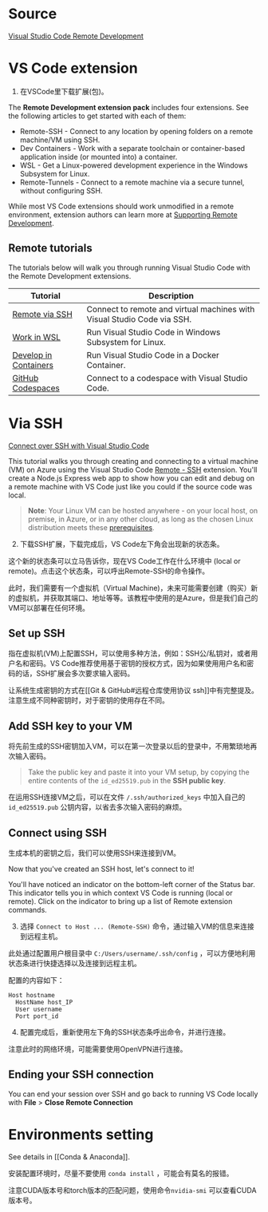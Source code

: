 # Source

[Visual Studio Code Remote Development](https://code.visualstudio.com/docs/remote/remote-overview)

# VS Code extension

1. 在VSCode里下载扩展(包)。

The **Remote Development extension pack** includes four extensions. See the following articles to get started with each of them:

- Remote-SSH - Connect to any location by opening folders on a remote machine/VM using SSH.
- Dev Containers - Work with a separate toolchain or container-based application inside (or mounted into) a container.
- WSL - Get a Linux-powered development experience in the Windows Subsystem for Linux.
- Remote-Tunnels - Connect to a remote machine via a secure tunnel, without configuring SSH.

While most VS Code extensions should work unmodified in a remote environment, extension authors can learn more at [Supporting Remote Development](https://code.visualstudio.com/api/advanced-topics/remote-extensions).

## Remote tutorials

The tutorials below will walk you through running Visual Studio Code with the Remote Development extensions.

| Tutorial | Description |
| ---- | ---- |
| [Remote via SSH](https://code.visualstudio.com/docs/remote/ssh-tutorial) | Connect to remote and virtual machines with Visual Studio Code via SSH. |
| [Work in WSL](https://code.visualstudio.com/docs/remote/wsl-tutorial) | Run Visual Studio Code in Windows Subsystem for Linux. |
| [Develop in Containers](https://code.visualstudio.com/docs/devcontainers/tutorial) | Run Visual Studio Code in a Docker Container. |
| [GitHub Codespaces](https://docs.github.com/github/developing-online-with-codespaces/using-codespaces-in-visual-studio-code) | Connect to a codespace with Visual Studio Code. |

# Via SSH

[Connect over SSH with Visual Studio Code](https://code.visualstudio.com/docs/remote/ssh-tutorial)

This tutorial walks you through creating and connecting to a virtual machine (VM) on Azure using the Visual Studio Code [Remote - SSH](https://marketplace.visualstudio.com/items?itemName=ms-vscode-remote.remote-ssh) extension. You'll create a Node.js Express web app to show how you can edit and debug on a remote machine with VS Code just like you could if the source code was local.

> **Note**: Your Linux VM can be hosted anywhere - on your local host, on premise, in Azure, or in any other cloud, as long as the chosen Linux distribution meets these [prerequisites](https://code.visualstudio.com/docs/remote/linux#_local-linux-prerequisites).

2. 下载SSH扩展，下载完成后，VS Code左下角会出现新的状态条。

这个新的状态条可以立马告诉你，现在VS Code工作在什么环境中 (local or remote)。点击这个状态条，可以呼出Remote-SSH的命令操作。

此时，我们需要有一个虚拟机（Virtual Machine)，未来可能需要创建（购买）新的虚拟机，并获取其端口、地址等等。该教程中使用的是Azure，但是我们自己的VM可以部署在任何环境。

## Set up SSH

指在虚拟机(VM)上配置SSH，可以使用多种方法，例如：SSH公/私钥对，或者用户名和密码。VS Code推荐使用基于密钥的授权方式，因为如果使用用户名和密码的话，SSH扩展会多次要求输入密码。

让系统生成密钥的方式在[[Git & GitHub#远程仓库使用协议 ssh]]中有完整提及。注意生成不同种密钥时，对于密钥的使用存在不同。

## Add SSH key to your VM

将先前生成的SSH密钥加入VM，可以在第一次登录以后的登录中，不用繁琐地再次输入密码。

> Take the public key and paste it into your VM setup, by copying the entire contents of the `id_ed25519.pub` in the **SSH public key**.

在运用SSH连接VM之后，可以在文件 `/.ssh/authorized_keys` 中加入自己的 `id_ed25519.pub` 公钥内容，以省去多次输入密码的麻烦。

## Connect using SSH

生成本机的密钥之后，我们可以使用SSH来连接到VM。

Now that you've created an SSH host, let's connect to it!

You'll have noticed an indicator on the bottom-left corner of the Status bar. This indicator tells you in which context VS Code is running (local or remote). Click on the indicator to bring up a list of Remote extension commands.

3. 选择 `Connect to Host ... (Remote-SSH)` 命令，通过输入VM的信息来连接到远程主机。

此处通过配置用户根目录中 `C:/Users/username/.ssh/config` ，可以方便地利用状态条进行快捷选择以及连接到远程主机。

配置的内容如下：

```text
Host hostname
  HostName host_IP
  User username
  Port port_id
```

4. 配置完成后，重新使用左下角的SSH状态条呼出命令，并进行连接。

注意此时的网络环境，可能需要使用OpenVPN进行连接。

## Ending your SSH connection

You can end your session over SSH and go back to running VS Code locally with **File** > **Close Remote Connection**

# Environments setting

See details in [[Conda & Anaconda]].

安装配置环境时，尽量不要使用 `conda install` ，可能会有莫名的报错。

注意CUDA版本号和torch版本的匹配问题，使用命令`nvidia-smi` 可以查看CUDA版本号。
